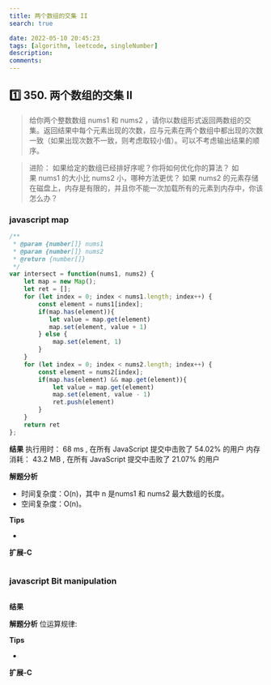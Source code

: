 ```yaml
---
title: 两个数组的交集 II
search: true

date: 2022-05-10 20:45:23
tags: [algorithm, leetcode, singleNumber]
description:
comments:
---
```


## 1️⃣ 350. 两个数组的交集 II

> 给你两个整数数组 nums1 和 nums2 ，请你以数组形式返回两数组的交集。返回结果中每个元素出现的次数，应与元素在两个数组中都出现的次数一致（如果出现次数不一致，则考虑取较小值）。可以不考虑输出结果的顺序。

> 进阶：
> 如果给定的数组已经排好序呢？你将如何优化你的算法？
> 如果 nums1 的大小比 nums2 小，哪种方法更优？
> 如果 nums2 的元素存储在磁盘上，内存是有限的，并且你不能一次加载所有的元素到内存中，你该怎么办？


### javascript map

```javascript
/**
 * @param {number[]} nums1
 * @param {number[]} nums2
 * @return {number[]}
 */
var intersect = function(nums1, nums2) {
    let map = new Map();
    let ret = [];
    for (let index = 0; index < nums1.length; index++) {
        const element = nums1[index];
        if(map.has(element)){
           let value = map.get(element)
           map.set(element, value + 1)
        } else {
            map.set(element, 1)
        }
    }
    for (let index = 0; index < nums2.length; index++) {
        const element = nums2[index];
        if(map.has(element) && map.get(element)){
            let value = map.get(element)
            map.set(element, value - 1)
            ret.push(element)
        }
    }
    return ret
};
```

**结果**
执行用时： 68 ms , 在所有 JavaScript 提交中击败了 54.02% 的用户
内存消耗： 43.2 MB , 在所有 JavaScript 提交中击败了 21.07% 的用户

**解题分析**
-   时间复杂度：O(n)，其中 n 是nums1 和 nums2 最大数组的长度。
-   空间复杂度：O(n)。

**Tips**

-  

**扩展-C**

```C

```

### javascript Bit manipulation

```javascript

```

**结果**


**解题分析**
位运算规律:


**Tips**

-  

**扩展-C**

```C

```

[](https://leetcode.cn/leetbook/read/top-interview-questions-easy/x2y0c2/)